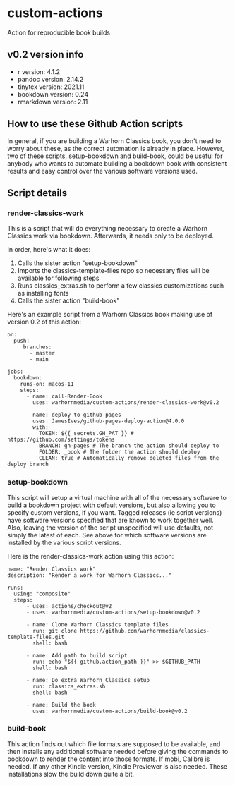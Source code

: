 # custom-actions
Action for reproducible book builds

## v0.2 version info

- r version: 4.1.2
- pandoc version: 2.14.2
- tinytex version: 2021.11
- bookdown version: 0.24
- rmarkdown version: 2.11

## How to use these Github Action scripts

In general, if you are building a Warhorn Classics book, you don't need to worry about these, as the correct automation is already in place. However, two of these scripts, setup-bookdown and build-book, could be useful for anybody who wants to automate building a bookdown book with consistent results and easy control over the various software versions used.

## Script details

### render-classics-work

This is a script that will do everything necessary to create a Warhorn Classics work via bookdown. Afterwards, it needs only to be deployed. 

In order, here's what it does:

1. Calls the sister action "setup-bookdown"
2. Imports the classics-template-files repo so necessary files will be available for following steps
3. Runs classics_extras.sh to perform a few classics customizations such as installing fonts
4. Calls the sister action "build-book"

Here's an example script from a Warhorn Classics book making use of version 0.2 of this action:

```
on:
  push:
     branches:
       - master
       - main

jobs:
  bookdown:
    runs-on: macos-11
    steps:
      - name: call-Render-Book
        uses: warhornmedia/custom-actions/render-classics-work@v0.2

      - name: deploy to github pages
        uses: JamesIves/github-pages-deploy-action@4.0.0
        with:
          TOKEN: ${{ secrets.GH_PAT }} # https://github.com/settings/tokens
          BRANCH: gh-pages # The branch the action should deploy to
          FOLDER: _book # The folder the action should deploy
          CLEAN: true # Automatically remove deleted files from the deploy branch
```

### setup-bookdown

This script will setup a virtual machine with all of the necessary software to build a bookdown project with default versions, but also allowing you to specify custom versions, if you want. Tagged releases (ie script versions) have software versions specified that are known to work together well. Also, leaving the version of the script unspecified will use defaults, not simply the latest of each. See above for which software versions are installed by the various script versions. 

Here is the render-classics-work action using this action:

```
name: "Render Classics work"
description: "Render a work for Warhorn Classics..."

runs: 
  using: "composite"
  steps:
      - uses: actions/checkout@v2
      - uses: warhornmedia/custom-actions/setup-bookdown@v0.2

      - name: Clone Warhorn Classics template files
        run: git clone https://github.com/warhornmedia/classics-template-files.git
        shell: bash

      - name: Add path to build script
        run: echo "${{ github.action_path }}" >> $GITHUB_PATH
        shell: bash
        
      - name: Do extra Warhorn Classics setup
        run: classics_extras.sh
        shell: bash

      - name: Build the book
        uses: warhornmedia/custom-actions/build-book@v0.2
```

### build-book

This action finds out which file formats are supposed to be available, and then installs any additional software needed before giving the commands to bookdown to render the content into those formats. If mobi, Calibre is needed. If any other Kindle version, Kindle Previewer is also needed. These installations slow the build down quite a bit. 
